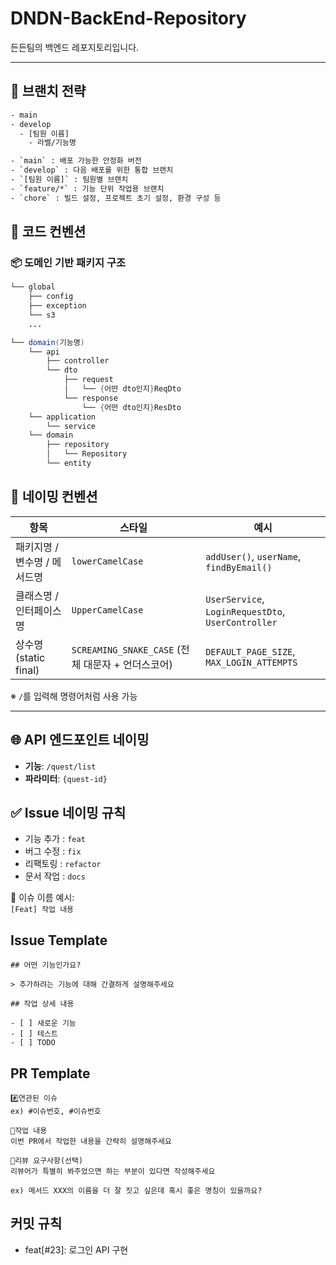 # DNDN-BackEnd-Repository

든든팀의 백엔드 레포지토리입니다.

---

## 🌿 브랜치 전략

```bash
- main
- develop
  - [팀원 이름]
    - 라벨/기능명

- `main` : 배포 가능한 안정화 버전  
- `develop` : 다음 배포를 위한 통합 브랜치  
- `[팀원 이름]` : 팀원별 브랜치  
- `feature/*` : 기능 단위 작업용 브랜치  
- `chore` : 빌드 설정, 프로젝트 초기 설정, 환경 구성 등
```

## 🧱 코드 컨벤션

### 📦 도메인 기반 패키지 구조

```java
└── global
    ├── config
    ├── exception
    └── s3
    ...

└── domain(기능명)
    └── api
        ├── controller
        └── dto
            ├── request
            │   └── {어떤 dto인지}ReqDto
            └── response
                └── {어떤 dto인지}ResDto
    └── application
        └── service
    └── domain
        ├── repository
        │   └── Repository
        └── entity
```

## 📝 네이밍 컨벤션

| 항목                     | 스타일                | 예시                                                       |
|------------------------|---------------------|----------------------------------------------------------|
| 패키지명 / 변수명 / 메서드명 | `lowerCamelCase`      | `addUser()`, `userName`, `findByEmail()`                 |
| 클래스명 / 인터페이스명    | `UpperCamelCase`      | `UserService`, `LoginRequestDto`, `UserController`       |
| 상수명 (static final)   | `SCREAMING_SNAKE_CASE` (전체 대문자 + 언더스코어) | `DEFAULT_PAGE_SIZE`, `MAX_LOGIN_ATTEMPTS`                |

※ `/`를 입력해 명령어처럼 사용 가능

---

## 🌐 API 엔드포인트 네이밍

- **기능**: `/quest/list`  
- **파라미터**: `{quest-id}`

## ✅ Issue 네이밍 규칙

- 기능 추가 : `feat`
- 버그 수정 : `fix`
- 리팩토링 : `refactor`
- 문서 작업 : `docs`

📌 이슈 이름 예시:  
`[Feat] 작업 내용`

## Issue Template

```
## 어떤 기능인가요?

> 추가하려는 기능에 대해 간결하게 설명해주세요

## 작업 상세 내용

- [ ] 새로운 기능
- [ ] 테스트
- [ ] TODO
```

## PR Template

```
#️⃣연관된 이슈
ex) #이슈번호, #이슈번호

📝작업 내용
이번 PR에서 작업한 내용을 간략히 설명해주세요

💬리뷰 요구사항(선택)
리뷰어가 특별히 봐주었으면 하는 부분이 있다면 작성해주세요

ex) 메서드 XXX의 이름을 더 잘 짓고 싶은데 혹시 좋은 명칭이 있을까요?
```

## 커밋 규칙

- feat[#23]: 로그인 API 구현
